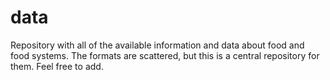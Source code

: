 data
====

Repository with all of the available information and data about food and food systems. The formats are scattered, but this is a central repository for them. Feel free to add.